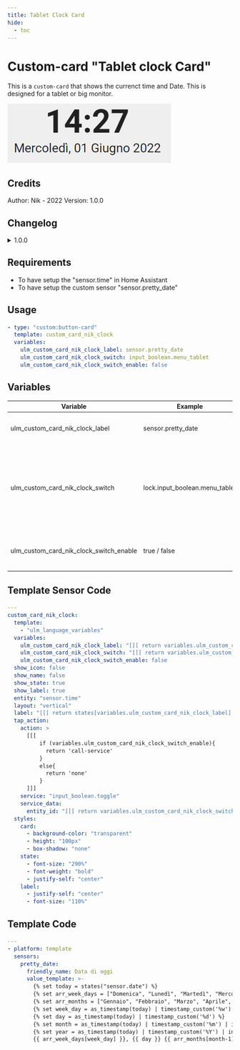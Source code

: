 ```yaml
---
title: Tablet Clock Card
hide:
  - toc
---
```

<!-- markdownlint-disable MD046 -->

# Custom-card "Tablet clock Card"

This is a `custom-card` that shows the currenct time and Date. This is designed for a tablet or big monitor.

![Screenshot](../../assets/img/custom_card_nik_clock.png)

## Credits

Author: Nik - 2022 Version: 1.0.0

## Changelog

<details>
<summary>1.0.0</summary>
Initial release
</details>

## Requirements

- To have setup the "sensor.time" in Home Assistant
- To have setup the custom sensor "sensor.pretty_date"

## Usage

```yaml
- type: "custom:button-card"
  template: custom_card_nik_clock
  variables:
    ulm_custom_card_nik_clock_label: sensor.pretty_date
    ulm_custom_card_nik_clock_switch: input_boolean.menu_tablet
    ulm_custom_card_nik_clock_switch_enable: false
```

## Variables

<table>
<thead>
  <tr>
    <th>Variable</th>
    <th>Example</th>
    <th>Required</th>
    <th>Explanation</th>
  </tr>
</thead>
<tbody>
  <tr>
    <td>ulm_custom_card_nik_clock_label</td>
    <td>sensor.pretty_date</td>
    <td>Yes</td>
    <td>See template sensor details</td>
  </tr>
  <tr>
    <td>ulm_custom_card_nik_clock_switch</td>
    <td>lock.input_boolean.menu_tablet</td>
    <td>no</td>
    <td>This is an optional hidden switch to combine with a state-switch card to use some additional logics.</td>
  </tr>
  <tr>
    <td>ulm_custom_card_nik_clock_switch_enable</td>
    <td>true / false</td>
    <td>no</td>
    <td>Default is false. It enables the options above.</td>
  </tr>
</tbody>
</table>

## Template Sensor Code

```yaml
---
custom_card_nik_clock:
  template:
    - "ulm_language_variables"
  variables:
    ulm_custom_card_nik_clock_label: "[[[ return variables.ulm_custom_card_nik_clock_label ]]]"
    ulm_custom_card_nik_clock_switch: "[[[ return variables.ulm_custom_card_nik_clock_switch ]]]"
    ulm_custom_card_nik_clock_switch_enable: false
  show_icon: false
  show_name: false
  show_state: true
  show_label: true
  entity: "sensor.time"
  layout: "vertical"
  label: "[[[ return states[variables.ulm_custom_card_nik_clock_label].state; ]]]"
  tap_action:
    action: >
      [[[
          if (variables.ulm_custom_card_nik_clock_switch_enable){
            return 'call-service'
          }
          else{
            return 'none'
          }
      ]]]
    service: "input_boolean.toggle"
    service_data:
      entity_id: "[[[ return variables.ulm_custom_card_nik_clock_switch ]]]"
  styles:
    card:
      - background-color: "transparent"
      - height: "100px"
      - box-shadow: "none"
    state:
      - font-size: "290%"
      - font-weight: "bold"
      - justify-self: "center"
    label:
      - justify-self: "center"
      - font-size: "110%"
```

## Template Code

```yaml
---
- platform: template
  sensors:
    pretty_date:
      friendly_name: Data di oggi
      value_template: >-
        {% set today = states("sensor.date") %}
        {% set arr_week_days = ["Domenica", "Lunedì", "Martedì", "Mercoledì", "Giovedì", "Venerdì", "Sabato"] %}
        {% set arr_months = ["Gennaio", "Febbraio", "Marzo", "Aprile", "Maggio", "Giugno", "Luglio", "Agosto", "Settembre", "Ottobre", "Novembre", "Dicembre"] %}
        {% set week_day = as_timestamp(today) | timestamp_custom('%w') | int %}
        {% set day = as_timestamp(today) | timestamp_custom('%d') %}
        {% set month = as_timestamp(today) | timestamp_custom('%m') | int %}
        {% set year = as_timestamp(today) | timestamp_custom('%Y') | int %}
        {{ arr_week_days[week_day] }}, {{ day }} {{ arr_months[month-1] }} {{ year }}
```
